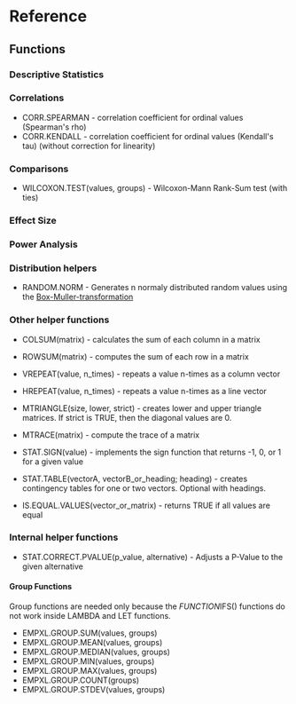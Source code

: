 # Reference

## Functions

### Descriptive Statistics

### Correlations

- CORR.SPEARMAN - correlation coefficient for ordinal values (Spearman's rho)
- CORR.KENDALL - correlation coefficient for ordinal values (Kendall's tau) (without correction for linearity)

### Comparisons

- WILCOXON.TEST(values, groups) - Wilcoxon-Mann Rank-Sum test (with ties)

### Effect Size

### Power Analysis

### Distribution helpers

- RANDOM.NORM    - Generates n normaly distributed random values using the [Box-Muller-transformation](https://en.wikipedia.org/wiki/Box%E2%80%93Muller_transform)

### Other helper functions

- COLSUM(matrix) - calculates the sum of each column in a matrix
- ROWSUM(matrix) - computes the sum of each row in a matrix

- VREPEAT(value, n_times) - repeats a value n-times as a column vector
- HREPEAT(value, n_times) - repeats a value n-times as a line vector

- MTRIANGLE(size, lower, strict) - creates lower and upper triangle matrices. If strict is TRUE, then the diagonal values are 0.
- MTRACE(matrix) - compute the trace of a matrix

- STAT.SIGN(value) - implements the sign function that returns -1, 0, or 1 for a given value
- STAT.TABLE(vectorA, vectorB_or_heading; heading) - creates contingency tables for one or two vectors. Optional with headings.

- IS.EQUAL.VALUES(vector_or_matrix) - returns TRUE if all values are equal

### Internal helper functions

- STAT.CORRECT.PVALUE(p_value, alternative) - Adjusts a P-Value to the given alternative

#### Group Functions

Group functions are needed only because the *FUNCTION*IFS() functions do not work inside LAMBDA and LET functions.

- EMPXL.GROUP.SUM(values, groups)
- EMPXL.GROUP.MEAN(values, groups)
- EMPXL.GROUP.MEDIAN(values, groups)
- EMPXL.GROUP.MIN(values, groups)
- EMPXL.GROUP.MAX(values, groups)
- EMPXL.GROUP.COUNT(groups)
- EMPXL.GROUP.STDEV(values, groups)
